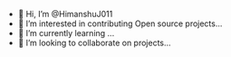 - 👋 Hi, I’m @HimanshuJ011
- 👀 I’m interested in contributing Open source projects...
- 🌱 I’m currently learning ...
- 💞️ I’m looking to collaborate on projects...

